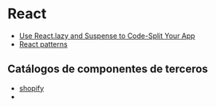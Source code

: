 # React

* [Use React.lazy and Suspense to Code-Split Your App](https://hswolff.com/blog/react-lazy-and-suspense/)
* [React patterns](https://reactpatterns.com/)

## Catálogos de componentes de terceros

* [shopify](https://polaris.shopify.com/components/get-started#navigation)
* 


